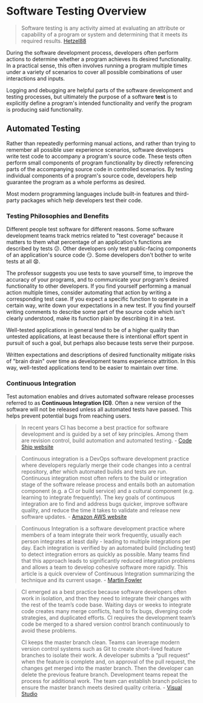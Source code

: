 # Software Testing Overview

> Software testing is any activity aimed at evaluating an attribute or capability of a program or system and determining that it meets its required results. [Hetzel88](https://users.ece.cmu.edu/~koopman/des_s99/sw_testing/#reference)

During the software development process, developers often perform actions to determine whether a program achieves its desired functionality. In a practical sense, this often involves running a program multiple times under a variety of scenarios to cover all possible combinations of user interactions and inputs.

Logging and debugging are helpful parts of the software development and testing processes, but ultimately the purpose of a software **test** is to explicitly define a program's intended functionality and verify the program is producing said functionality.

## Automated Testing

Rather than repeatedly performing manual actions, and rather than trying to remember all possible user experience scenarios, software developers write test code to accompany a program's source code. These tests often perform small components of program functionality by directly referencing parts of the accompanying source code in controlled scenarios. By testing individual components of a program's source code, developers help guarantee the program as a whole performs as desired.

Most modern programming languages include built-in features and third-party packages which help developers test their code.

### Testing Philosophies and Benefits

Different people test software for different reasons. Some software development teams track metrics related to "test coverage" because it matters to them what percentage of an application's functions are described by tests :confused:. Other developers only test public-facing components of an application's source code :smirk:. Some developers don't bother to write tests at all :anguished:.

The professor suggests you use tests to save yourself time, to improve the accuracy of your programs, and to communicate your program's desired functionality to other developers. If you find yourself performing a manual action multiple times, consider automating that action by writing a corresponding test case. If you expect a specific function to operate in a certain way, write down your expectations in a new test. If you find yourself writing comments to describe some part of the source code which isn't clearly understood, make its function plain by describing it in a test.

Well-tested applications in general tend to be of a higher quality than untested applications, at least because there is intentional effort spent in pursuit of such a goal, but perhaps also because tests serve their purpose.

Written expectations and descriptions of desired functionality mitigate risks of "brain drain" over time as development teams experience attrition. In this way, well-tested applications tend to be easier to maintain over time.

### Continuous Integration

Test automation enables and drives automated software release processes referred to as **Continuous Integration (CI)**. Often a new version of the software will not be released unless all automated tests have passed. This helps prevent potential bugs from reaching users.

> In recent years CI has become a best practice for software development and is guided by a set of key principles. Among them are revision control, build automation and automated testing. - [Code Ship website](https://codeship.com/continuous-integration-essentials)

> Continuous integration is a DevOps software development practice where developers regularly merge their code changes into a central repository, after which automated builds and tests are run. Continuous integration most often refers to the build or integration stage of the software release process and entails both an automation component (e.g. a CI or build service) and a cultural component (e.g. learning to integrate frequently). The key goals of continuous integration are to find and address bugs quicker, improve software quality, and reduce the time it takes to validate and release new software updates. - [Amazon AWS website](https://aws.amazon.com/devops/continuous-integration/)

> Continuous Integration is a software development practice where members of a team integrate their work frequently, usually each person integrates at least daily - leading to multiple integrations per day. Each integration is verified by an automated build (including test) to detect integration errors as quickly as possible. Many teams find that this approach leads to significantly reduced integration problems and allows a team to develop cohesive software more rapidly. This article is a quick overview of Continuous Integration summarizing the technique and its current usage. - [Martin Fowler](https://martinfowler.com/articles/continuousIntegration.html)

> CI emerged as a best practice because software developers often work in isolation, and then they need to integrate their changes with the rest of the team’s code base. Waiting days or weeks to integrate code creates many merge conflicts, hard to fix bugs, diverging code strategies, and duplicated efforts.  CI requires the development team’s code be merged to a shared version control branch continuously to avoid these problems.
>
> CI keeps the master branch clean. Teams can leverage modern version control systems such as Git to create short-lived feature branches to isolate their work. A developer submits a “pull request” when the feature is complete and, on approval of the pull request, the changes get merged into the master branch. Then the developer can delete the previous feature branch. Development teams repeat the process for additional work. The team can establish branch policies to ensure the master branch meets desired quality criteria. - [Visual Studio](https://www.visualstudio.com/learn/what-is-continuous-integration/)

